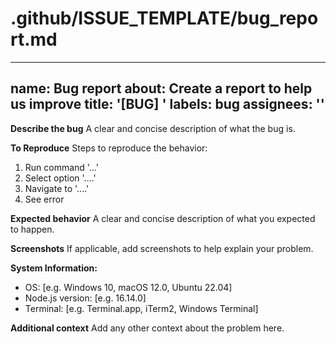 # .github/ISSUE_TEMPLATE/bug_report.md
---
name: Bug report
about: Create a report to help us improve
title: '[BUG] '
labels: bug
assignees: ''
---

**Describe the bug**
A clear and concise description of what the bug is.

**To Reproduce**
Steps to reproduce the behavior:
1. Run command '...'
2. Select option '....'
3. Navigate to '....'
4. See error

**Expected behavior**
A clear and concise description of what you expected to happen.

**Screenshots**
If applicable, add screenshots to help explain your problem.

**System Information:**
 - OS: [e.g. Windows 10, macOS 12.0, Ubuntu 22.04]
 - Node.js version: [e.g. 16.14.0]
 - Terminal: [e.g. Terminal.app, iTerm2, Windows Terminal]

**Additional context**
Add any other context about the problem here.